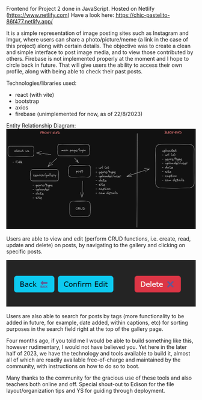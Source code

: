 Frontend for Project 2 done in JavaScript.
Hosted on Netlify (https://www.netlify.com)
Have a look here: https://chic-pastelito-86f477.netlify.app/

It is a simple representation of image posting sites such as Instagram and Imgur,
where users can share a photo/picture/meme (a link in the case of this project)
along with certain details.
The objective was to create a clean and simple interface to post image media, and
to view those contributed by others.
Firebase is not implemented properly at the moment and I hope to circle back in future.
That will give users the ability to access their own profile, along with being
able to check their past posts.

Technologies/libraries used:

- react (with vite)
- bootstrap
- axios
- firebase (unimplemented for now, as of 22/8/2023)

Entity Relationship Diagram:
![Alt text](public/project2_map.png)

Users are able to view and edit (perform CRUD functions, i.e.
create, read, update and delete) on posts, by navigating to the gallery and
clicking on specific posts.

![Alt text](public/buttons.png)

Users are also able to search for posts by tags (more functionality to be added in future,
for example, date added, within captions, etc) for sorting purposes in the search field right
at the top of the gallery page.

Four months ago, if you told me I would be able to build something like this,
however rudimentary, I would not have believed you. Yet here in the later half of 2023,
we have the technology and tools available to build it, almost all of which are readily
available free-of-charge and maintained by the community, with instructions on how to do so
to boot.

Many thanks to the community for the gracious use of these tools and also teachers both online and off. Special shout-out to Edison for the file layout/organization tips and YS for guiding
through deployment.
